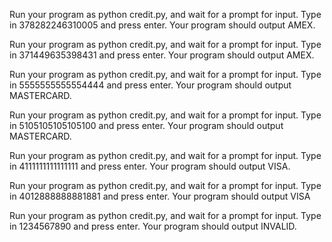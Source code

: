 Run your program as python credit.py, and wait for a prompt for input. Type in 378282246310005 and press enter. Your program should output AMEX.

Run your program as python credit.py, and wait for a prompt for input. Type in 371449635398431 and press enter. Your program should output AMEX.

Run your program as python credit.py, and wait for a prompt for input. Type in 5555555555554444 and press enter. Your program should output MASTERCARD.

Run your program as python credit.py, and wait for a prompt for input. Type in 5105105105105100 and press enter. Your program should output MASTERCARD.

Run your program as python credit.py, and wait for a prompt for input. Type in 4111111111111111 and press enter. Your program should output VISA.

Run your program as python credit.py, and wait for a prompt for input. Type in 4012888888881881 and press enter. Your program should output VISA

Run your program as python credit.py, and wait for a prompt for input. Type in 1234567890 and press enter. Your program should output INVALID.
